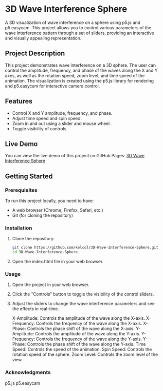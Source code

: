 # 3D Wave Interference Sphere

A 3D visualization of wave interference on a sphere using p5.js and p5.easycam. This project allows you to control various parameters of the wave interference pattern through a set of sliders, providing an interactive and visually appealing representation.

## Project Description

This project demonstrates wave interference on a 3D sphere. The user can control the amplitude, frequency, and phase of the waves along the X and Y axes, as well as the rotation speed, zoom level, and time speed of the animation. The visualization is created using the p5.js library for rendering and p5.easycam for interactive camera control.

## Features

- Control X and Y amplitude, frequency, and phase.
- Adjust time speed and spin speed.
- Zoom in and out using a slider and mouse wheel.
- Toggle visibility of controls.

## Live Demo

You can view the live demo of this project on GitHub Pages: [3D Wave Interference Sphere](https://ke1co1.github.io/3D_WAVE_SPHERE/)

## Getting Started

### Prerequisites

To run this project locally, you need to have:

- A web browser (Chrome, Firefox, Safari, etc.)
- Git (for cloning the repository)

### Installation

1. Clone the repository:

   ```sh
   git clone https://github.com/kelcol/3D-Wave-Interference-Sphere.git
   cd 3D-Wave-Interference-Sphere

2. Open the index.html file in your web browser.


### Usage

1. Open the project in your web browser.
2. Click the "Controls" button to toggle the visibility of the control sliders.
3. Adjust the sliders to change the wave interference parameters and see the effects in real-time.
   
    X-Amplitude: Controls the amplitude of the wave along the X-axis.
    X-Frequency: Controls the frequency of the wave along the X-axis.
    X-Phase: Controls the phase shift of the wave along the X-axis.
    Y-Amplitude: Controls the amplitude of the wave along the Y-axis.
    Y-Frequency: Controls the frequency of the wave along the Y-axis.
    Y-Phase: Controls the phase shift of the wave along the Y-axis.
    Time Speed: Controls the speed of the animation.
    Spin Speed: Controls the rotation speed of the sphere.
    Zoom Level: Controls the zoom level of the view.

### Acknowledgments

p5.js
p5.easycam


